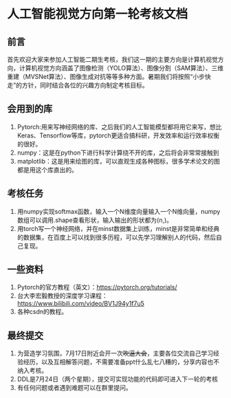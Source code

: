 # 人工智能视觉方向第一轮考核文档
## 前言
首先欢迎大家来参加人工智能二期生考核，我们这一期的主要方向是计算机视觉方向，计算机视觉方向涵盖了图像检测（YOLO算法）、图像分割（SAM算法）、三维重建（MVSNet算法）、图像生成对抗等等多种方面。暑期我们将按照“小步快走”的方针，同时结合各位的兴趣方向制定考核目标。

## 会用到的库
1. Pytorch:用来写神经网络的库、之后我们的人工智能模型都将用它来写，想比Keras、Tensorflow等库，pytorch更适合搞科研，开发效率和运行效率权衡的很好。
2. numpy：这是在python下进行科学计算绕不开的库，之后将会非常常接触到
3. matplotlib：这是用来绘图的库，可以直观生成各种图标，很多学术论文的图都是用这个库直出的。
## 考核任务
1. 用numpy实现softmax函数，输入一个N维度向量输入一个N维向量，numpy数组可以调用.shape查看形状，输入输出的形状都为(n,)。
2. 用torch写一个神经网络，并在minst数据集上训练，minst是非常简单和经典的数据集，在百度上可以找到很多历程，可以先学习理解别人的代码，然后自己复现。
## 一些资料
1. Pytorch的官方教程（英文）：https://pytorch.org/tutorials/
2. 台大李宏毅教授的深度学习课程：https://www.bilibili.com/video/BV1J94y1f7u5
3. 各种csdn的教程。
## 最终提交
1. 为营造学习氛围，7月17日附近会开一次~~吹逼大会~~，主要各位交流自己学习经验经历，以及互相解答问题，不需要准备ppt什么乱七八糟的，分享内容也不纳入考核。
2. DDL是7月24日（两个星期），提交可实现功能的代码即可进入下一轮的考核
3. 有任何问题或者遇到难题可以在群里提问。
